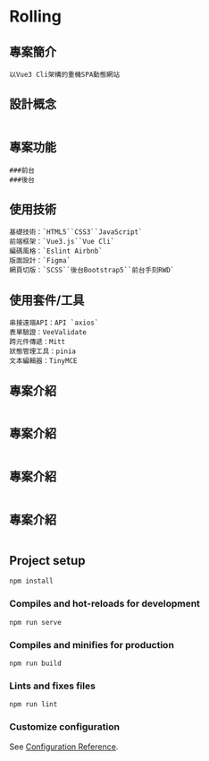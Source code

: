# Rolling 

## 專案簡介
```
以Vue3 Cli架構的重機SPA動態網站
```

## 設計概念
```
```

## 專案功能
```
###前台
###後台
```

## 使用技術
```
基礎技術：`HTML5``CSS3``JavaScript`
前端框架：`Vue3.js``Vue Cli`
編碼風格：`Eslint Airbnb`
版面設計：`Figma`
網頁切版：`SCSS``後台Bootstrap5``前台手刻RWD`
```

## 使用套件/工具
```
串接遠端API：API `axios`
表單驗證：VeeValidate
跨元件傳遞：Mitt
狀態管理工具：pinia
文本編輯器：TinyMCE
```

## 專案介紹
```
```

## 專案介紹
```
```

## 專案介紹
```
```

## 專案介紹
```
```

## Project setup
```
npm install
```

### Compiles and hot-reloads for development
```
npm run serve
```

### Compiles and minifies for production
```
npm run build
```

### Lints and fixes files
```
npm run lint
```

### Customize configuration
See [Configuration Reference](https://cli.vuejs.org/config/).
